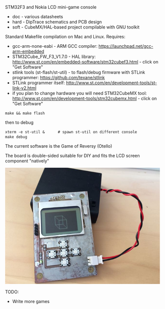 STM32F3 and Nokia LCD mini-game console

* doc - various datasheets
* hard - DipTrace schematics and PCB design
* soft - CubeMX/HAL-based project compilable with GNU toolkit

Standard Makefile compilation on Mac and Linux. Requires:
* gcc-arm-none-eabi - ARM GCC compiler: https://launchpad.net/gcc-arm-embedded
* STM32Cube_FW_F3_V1.7.0 - HAL library: http://www.st.com/en/embedded-software/stm32cubef3.html - click on "Get Software"
* stlink tools (st-flash/st-util) - to flash/debug firmware with STLink programmer: https://github.com/texane/stlink
* STLink programmer itself: http://www.st.com/en/development-tools/st-link-v2.html
* if you plan to change hardware you will need STM32CubeMX tool: http://www.st.com/en/development-tools/stm32cubemx.html - click on "Get Software" 

```
make && make flash
```
then to debug

```
xterm -e st-util &		# spawn st-util on different console
make debug
```

The current software is the Game of Reversy (Otello)

The board is double-sided suitable for DIY and fits the LCD screen component "natively"

![Complete Device](https://github.com/deniskokarev/vgame/blob/master/CompleteDevice.jpg "Complete Device")

TODO:
- Write more games
